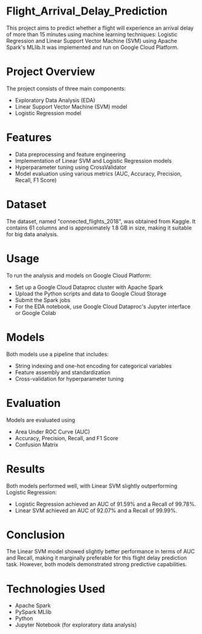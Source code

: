 # Flight_Arrival_Delay_Prediction
This project aims to predict whether a flight will experience an arrival delay of more than 15 minutes using machine learning techniques: Logistic Regression and Linear Support Vector Machine (SVM) using Apache Spark's MLlib.It was implemented and run on Google Cloud Platform.
# Project Overview
The project consists of three main components:
- Exploratory Data Analysis (EDA)
- Linear Support Vector Machine (SVM) model
- Logistic Regression model
# Features
- Data preprocessing and feature engineering
- Implementation of Linear SVM and Logistic Regression models
- Hyperparameter tuning using CrossValidator
- Model evaluation using various metrics (AUC, Accuracy, Precision, Recall, F1 Score)
# Dataset
The dataset, named "connected_flights_2018", was obtained from Kaggle. It contains 61 columns and is approximately 1.8 GB in size, making it suitable for big data analysis.
# Usage
To run the analysis and models on Google Cloud Platform:
- Set up a Google Cloud Dataproc cluster with Apache Spark
- Upload the Python scripts and data to Google Cloud Storage
- Submit the Spark jobs
- For the EDA notebook, use Google Cloud Dataproc's Jupyter interface or Google Colab
# Models
Both models use a pipeline that includes:
- String indexing and one-hot encoding for categorical variables
- Feature assembly and standardization
- Cross-validation for hyperparameter tuning
# Evaluation
Models are evaluated using
- Area Under ROC Curve (AUC)
- Accuracy, Precision, Recall, and F1 Score
- Confusion Matrix
# Results
Both models performed well, with Linear SVM slightly outperforming Logistic Regression:
- Logistic Regression achieved an AUC of 91.59% and a Recall of 99.78%.
- Linear SVM achieved an AUC of 92.07% and a Recall of 99.99%.
# Conclusion
The Linear SVM model showed slightly better performance in terms of AUC and Recall, making it marginally preferable for this flight delay prediction task. However, both models demonstrated strong predictive capabilities.

# Technologies Used
- Apache Spark
- PySpark MLlib
- Python
- Jupyter Notebook (for exploratory data analysis)
